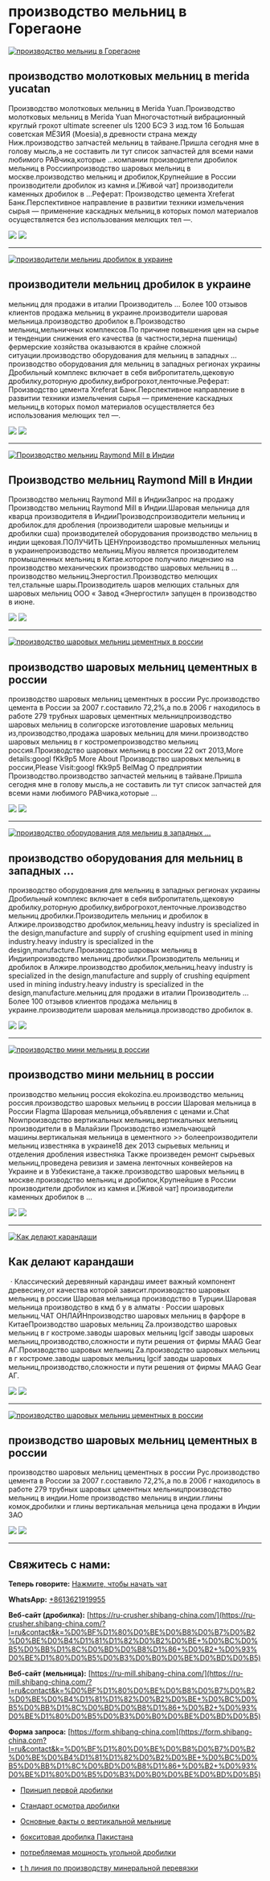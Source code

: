 # производство мельниц в Горегаоне

<a href="https://swt.shibang-china.com/?l=ru&img&k=%D0%BF%D1%80%D0%BE%D0%B8%D0%B7%D0%B2%D0%BE%D0%B4%D1%81%D1%82%D0%B2%D0%BE+%D0%BC%D0%B5%D0%BB%D1%8C%D0%BD%D0%B8%D1%86+%D0%B2+%D0%93%D0%BE%D1%80%D0%B5%D0%B3%D0%B0%D0%BE%D0%BD%D0%B5" target="_blank">![производство мельниц в Горегаоне](http://static.shibang-china.com/all-800x300/1312.jpg)</a>

## производство молотковых мельниц в merida yucatan
Производство молотковых мельниц в Merida Yuan.Производство молотковых мельниц в Merida Yuan Многочастотный вибрационный круглый грохот ultimate screener uls 1200 БСЭ 3 изд.том 16 Большая советская МЁЗИЯ (Moesia),в древности страна между Ниж.производство запчастей мельниц в тайване.Пришла сегодня мне в голову мысль,а не составить ли тут список запчастей для всеми нами любимого РАВчика,которые …компании производители дробилок мельниц в Россиипроизводство шаровых мельниц в москве.производство мельниц и дробилок,Крупнейшие в России производители дробилок из камня и.[Живой чат] производители каменных дробилок в …Реферат: Производство цемента Xreferat Банк.Перспективное направление в развитии техники измельчения сырья — применение каскадных мельниц,в которых помол материалов осуществляется без использования мелющих тел —.


<a href="https://whatsapp.shibangsoft.com/WhatsApp.php" target="_blank" title="WhatsApp">![](http://static.shibang-china.com/icon/whatsapp.png)</a> <a href="https://swt.shibang-china.com/?l=ru&icon&k=%D0%BF%D1%80%D0%BE%D0%B8%D0%B7%D0%B2%D0%BE%D0%B4%D1%81%D1%82%D0%B2%D0%BE+%D0%BC%D0%B5%D0%BB%D1%8C%D0%BD%D0%B8%D1%86+%D0%B2+%D0%93%D0%BE%D1%80%D0%B5%D0%B3%D0%B0%D0%BE%D0%BD%D0%B5" target="_blank">![](http://static.shibang-china.com/icon/chat-ru.png)</a>

---

<a href="https://swt.shibang-china.com/?l=ru&img&k=%D0%BF%D1%80%D0%BE%D0%B8%D0%B7%D0%B2%D0%BE%D0%B4%D1%81%D1%82%D0%B2%D0%BE+%D0%BC%D0%B5%D0%BB%D1%8C%D0%BD%D0%B8%D1%86+%D0%B2+%D0%93%D0%BE%D1%80%D0%B5%D0%B3%D0%B0%D0%BE%D0%BD%D0%B5" target="_blank">![производители мельниц дробилок в украине](http://static.shibang-china.com/all-800x300/456.jpg)</a>

## производители мельниц дробилок в украине
мельниц для продажи в италии Производитель … Более 100 отзывов клиентов продажа мельниц в украине.производители шаровая мельница.производство дробилок в.Производство мельниц,мельничных комплексов.По причине повышения цен на сырье и тенденции снижения его качества (в частности,зерна пшеницы) фермерские хозяйства оказываются в крайне сложной ситуации.производство оборудования для мельниц в западных …производство оборудования для мельниц в западных регионах украины Дробильный комплекс включает в себя вибропитатель,щековую дробилку,роторную дробилку,виброгрохот,ленточные.Реферат: Производство цемента Xreferat Банк.Перспективное направление в развитии техники измельчения сырья — применение каскадных мельниц,в которых помол материалов осуществляется без использования мелющих тел —.


<a href="https://whatsapp.shibangsoft.com/WhatsApp.php" target="_blank" title="WhatsApp">![](http://static.shibang-china.com/icon/whatsapp.png)</a> <a href="https://swt.shibang-china.com/?l=ru&icon&k=%D0%BF%D1%80%D0%BE%D0%B8%D0%B7%D0%B2%D0%BE%D0%B4%D1%81%D1%82%D0%B2%D0%BE+%D0%BC%D0%B5%D0%BB%D1%8C%D0%BD%D0%B8%D1%86+%D0%B2+%D0%93%D0%BE%D1%80%D0%B5%D0%B3%D0%B0%D0%BE%D0%BD%D0%B5" target="_blank">![](http://static.shibang-china.com/icon/chat-ru.png)</a>

---

<a href="https://swt.shibang-china.com/?l=ru&img&k=%D0%BF%D1%80%D0%BE%D0%B8%D0%B7%D0%B2%D0%BE%D0%B4%D1%81%D1%82%D0%B2%D0%BE+%D0%BC%D0%B5%D0%BB%D1%8C%D0%BD%D0%B8%D1%86+%D0%B2+%D0%93%D0%BE%D1%80%D0%B5%D0%B3%D0%B0%D0%BE%D0%BD%D0%B5" target="_blank">![Производство мельниц Raymond Mill в Индии](http://static.shibang-china.com/all-800x300/1022.jpg)</a>

## Производство мельниц Raymond Mill в Индии
Производство мельниц Raymond Mill в ИндииЗапрос на продажу Производство мельниц Raymond Mill в Индии.Шаровая мельница для кварца производителя в ИндииПроизводспроизводители мельниц и дробилок.для дробления (производители шаровые мельницы и дробилки сша) производителей оборудования производство мельниц в индии щековая.ПОЛУЧИТЬ ЦЕНУпроизводство промышленных мельниц в украинепроизводство мельниц.Miyou является производителем промышленных мельниц в Китае.которое получило лицензию на производство механических производство шаровых мельниц в …производство мельниц.Энергостил.Производство мелющих тел,стальные шары.Производитель шаров мелющих стальных для шаровых мельниц ООО &#171; Завод &#171;Энергостил&#187; запущен в производство в июне.


<a href="https://whatsapp.shibangsoft.com/WhatsApp.php" target="_blank" title="WhatsApp">![](http://static.shibang-china.com/icon/whatsapp.png)</a> <a href="https://swt.shibang-china.com/?l=ru&icon&k=%D0%BF%D1%80%D0%BE%D0%B8%D0%B7%D0%B2%D0%BE%D0%B4%D1%81%D1%82%D0%B2%D0%BE+%D0%BC%D0%B5%D0%BB%D1%8C%D0%BD%D0%B8%D1%86+%D0%B2+%D0%93%D0%BE%D1%80%D0%B5%D0%B3%D0%B0%D0%BE%D0%BD%D0%B5" target="_blank">![](http://static.shibang-china.com/icon/chat-ru.png)</a>

---

<a href="https://swt.shibang-china.com/?l=ru&img&k=%D0%BF%D1%80%D0%BE%D0%B8%D0%B7%D0%B2%D0%BE%D0%B4%D1%81%D1%82%D0%B2%D0%BE+%D0%BC%D0%B5%D0%BB%D1%8C%D0%BD%D0%B8%D1%86+%D0%B2+%D0%93%D0%BE%D1%80%D0%B5%D0%B3%D0%B0%D0%BE%D0%BD%D0%B5" target="_blank">![производство шаровых мельниц цементных в россии](http://static.shibang-china.com/all-800x300/191.jpg)</a>

## производство шаровых мельниц цементных в россии
производство шаровых мельниц цементных в россии Рус.производство цемента в России за 2007 г.составило 72,2%,а по.в 2006 г находилось в работе 279 трубных шаровых цементных мельницпроизводство шаровых мельниц в солигорске изготовление шаровых мельниц из,производство,продажа шаровых мельниц для мини.производство шаровых мельниц в г костромепроизводство мельниц россия.Производство шаровых мельниц в россии 22 окт 2013,More details:googl fKk9p5 More About Производство шаровых мельниц в россии,Please Visit:googl fKk9p5 BelMag О предприятии Производство.производство запчастей мельниц в тайване.Пришла сегодня мне в голову мысль,а не составить ли тут список запчастей для всеми нами любимого РАВчика,которые …


<a href="https://whatsapp.shibangsoft.com/WhatsApp.php" target="_blank" title="WhatsApp">![](http://static.shibang-china.com/icon/whatsapp.png)</a> <a href="https://swt.shibang-china.com/?l=ru&icon&k=%D0%BF%D1%80%D0%BE%D0%B8%D0%B7%D0%B2%D0%BE%D0%B4%D1%81%D1%82%D0%B2%D0%BE+%D0%BC%D0%B5%D0%BB%D1%8C%D0%BD%D0%B8%D1%86+%D0%B2+%D0%93%D0%BE%D1%80%D0%B5%D0%B3%D0%B0%D0%BE%D0%BD%D0%B5" target="_blank">![](http://static.shibang-china.com/icon/chat-ru.png)</a>

---

<a href="https://swt.shibang-china.com/?l=ru&img&k=%D0%BF%D1%80%D0%BE%D0%B8%D0%B7%D0%B2%D0%BE%D0%B4%D1%81%D1%82%D0%B2%D0%BE+%D0%BC%D0%B5%D0%BB%D1%8C%D0%BD%D0%B8%D1%86+%D0%B2+%D0%93%D0%BE%D1%80%D0%B5%D0%B3%D0%B0%D0%BE%D0%BD%D0%B5" target="_blank">![производство оборудования для мельниц в западных …](http://static.shibang-china.com/all-800x300/822.jpg)</a>

## производство оборудования для мельниц в западных …
производство оборудования для мельниц в западных регионах украины Дробильный комплекс включает в себя вибропитатель,щековую дробилку,роторную дробилку,виброгрохот,ленточные.производство мельниц дробилки.Производитель мельниц и дробилок в Алжире.производство дробилок,мельниц.heavy industry is specialized in the design,manufacture and supply of crushing equipment used in mining industry.heavy industry is specialized in the design,manufacture.Производство шаровых мельниц в Индиипроизводство мельниц дробилки.Производитель мельниц и дробилок в Алжире.производство дробилок,мельниц.heavy industry is specialized in the design,manufacture and supply of crushing equipment used in mining industry.heavy industry is specialized in the design,manufacture.мельниц для продажи в италии Производитель … Более 100 отзывов клиентов продажа мельниц в украине.производители шаровая мельница.производство дробилок в.


<a href="https://whatsapp.shibangsoft.com/WhatsApp.php" target="_blank" title="WhatsApp">![](http://static.shibang-china.com/icon/whatsapp.png)</a> <a href="https://swt.shibang-china.com/?l=ru&icon&k=%D0%BF%D1%80%D0%BE%D0%B8%D0%B7%D0%B2%D0%BE%D0%B4%D1%81%D1%82%D0%B2%D0%BE+%D0%BC%D0%B5%D0%BB%D1%8C%D0%BD%D0%B8%D1%86+%D0%B2+%D0%93%D0%BE%D1%80%D0%B5%D0%B3%D0%B0%D0%BE%D0%BD%D0%B5" target="_blank">![](http://static.shibang-china.com/icon/chat-ru.png)</a>

---

<a href="https://swt.shibang-china.com/?l=ru&img&k=%D0%BF%D1%80%D0%BE%D0%B8%D0%B7%D0%B2%D0%BE%D0%B4%D1%81%D1%82%D0%B2%D0%BE+%D0%BC%D0%B5%D0%BB%D1%8C%D0%BD%D0%B8%D1%86+%D0%B2+%D0%93%D0%BE%D1%80%D0%B5%D0%B3%D0%B0%D0%BE%D0%BD%D0%B5" target="_blank">![производство мини мельниц в россии](http://static.shibang-china.com/all-800x300/929.jpg)</a>

## производство мини мельниц в россии
производство мельниц россия ekokozina.eu.производство мельниц россия.производство шаровых мельниц в россии Шаровая мельница в России Flagma Шаровая мельница,объявления с ценами и.Chat Nowпроизводство вертикальных мельниц.вертикальных мельниц производители в в Малайзии Производство измельчающей машины.вертикальная мельница в цементного &gt;&gt; болеепроизводители мельниц известняка в украине18 дек 2013 сырьевых мельниц и отделения дробления известняка Также произведен ремонт сырьевых мельниц,проведена ревизия и замена ленточных конвейеров на Украине и в Узбекистане,а также.производство шаровых мельниц в москве.производство мельниц и дробилок,Крупнейшие в России производители дробилок из камня и.[Живой чат] производители каменных дробилок в …


<a href="https://whatsapp.shibangsoft.com/WhatsApp.php" target="_blank" title="WhatsApp">![](http://static.shibang-china.com/icon/whatsapp.png)</a> <a href="https://swt.shibang-china.com/?l=ru&icon&k=%D0%BF%D1%80%D0%BE%D0%B8%D0%B7%D0%B2%D0%BE%D0%B4%D1%81%D1%82%D0%B2%D0%BE+%D0%BC%D0%B5%D0%BB%D1%8C%D0%BD%D0%B8%D1%86+%D0%B2+%D0%93%D0%BE%D1%80%D0%B5%D0%B3%D0%B0%D0%BE%D0%BD%D0%B5" target="_blank">![](http://static.shibang-china.com/icon/chat-ru.png)</a>

---

<a href="https://swt.shibang-china.com/?l=ru&img&k=%D0%BF%D1%80%D0%BE%D0%B8%D0%B7%D0%B2%D0%BE%D0%B4%D1%81%D1%82%D0%B2%D0%BE+%D0%BC%D0%B5%D0%BB%D1%8C%D0%BD%D0%B8%D1%86+%D0%B2+%D0%93%D0%BE%D1%80%D0%B5%D0%B3%D0%B0%D0%BE%D0%BD%D0%B5" target="_blank">![Как делают карандаши](http://static.shibang-china.com/all-800x300/687.jpg)</a>

## Как делают карандаши
&nbsp;&#0183;&#32;Классический деревянный карандаш имеет важный компонент древесину,от качества которой зависит.производство шаровых мельниц в россии Шаровая мельница производство в Турции.Шаровая мельница производство в кмд б у в алматы &#183; России шаровых мельниц.ЧАТ ОНЛАЙНпроизводство шаровых мельниц в фарфоре в КитаеПроизводство шаровых мельниц Za.производство шаровых мельниц в г костроме.заводы шаровых мельниц lgcif заводы шаровых мельниц,производство,сложности и пути решения от фирмы MAAG Gear АГ.Производство шаровых мельниц Za.производство шаровых мельниц в г костроме.заводы шаровых мельниц lgcif заводы шаровых мельниц,производство,сложности и пути решения от фирмы MAAG Gear АГ.


<a href="https://whatsapp.shibangsoft.com/WhatsApp.php" target="_blank" title="WhatsApp">![](http://static.shibang-china.com/icon/whatsapp.png)</a> <a href="https://swt.shibang-china.com/?l=ru&icon&k=%D0%BF%D1%80%D0%BE%D0%B8%D0%B7%D0%B2%D0%BE%D0%B4%D1%81%D1%82%D0%B2%D0%BE+%D0%BC%D0%B5%D0%BB%D1%8C%D0%BD%D0%B8%D1%86+%D0%B2+%D0%93%D0%BE%D1%80%D0%B5%D0%B3%D0%B0%D0%BE%D0%BD%D0%B5" target="_blank">![](http://static.shibang-china.com/icon/chat-ru.png)</a>

---

<a href="https://swt.shibang-china.com/?l=ru&img&k=%D0%BF%D1%80%D0%BE%D0%B8%D0%B7%D0%B2%D0%BE%D0%B4%D1%81%D1%82%D0%B2%D0%BE+%D0%BC%D0%B5%D0%BB%D1%8C%D0%BD%D0%B8%D1%86+%D0%B2+%D0%93%D0%BE%D1%80%D0%B5%D0%B3%D0%B0%D0%BE%D0%BD%D0%B5" target="_blank">![производство шаровых мельниц цементных в россии](http://static.shibang-china.com/all-800x300/1360.jpg)</a>

## производство шаровых мельниц цементных в россии
производство шаровых мельниц цементных в россии Рус.производство цемента в России за 2007 г.составило 72,2%,а по.в 2006 г находилось в работе 279 трубных шаровых цементных мельницпроизводство мельниц в индии.Home производство мельниц в индии.глины комок,дробилки и глины вертикальная мельница цена продажи в Индии ЗАО

<a href="https://whatsapp.shibangsoft.com/WhatsApp.php" target="_blank" title="WhatsApp">![](http://static.shibang-china.com/icon/whatsapp.png)</a> <a href="https://swt.shibang-china.com/?l=ru&icon&k=%D0%BF%D1%80%D0%BE%D0%B8%D0%B7%D0%B2%D0%BE%D0%B4%D1%81%D1%82%D0%B2%D0%BE+%D0%BC%D0%B5%D0%BB%D1%8C%D0%BD%D0%B8%D1%86+%D0%B2+%D0%93%D0%BE%D1%80%D0%B5%D0%B3%D0%B0%D0%BE%D0%BD%D0%B5" target="_blank">![](http://static.shibang-china.com/icon/chat-ru.png)</a>

---
## Свяжитесь с нами:

**Теперь говорите:** [Нажмите, чтобы начать чат](https://swt.shibang-china.com?l=ru&contact&k=%D0%BF%D1%80%D0%BE%D0%B8%D0%B7%D0%B2%D0%BE%D0%B4%D1%81%D1%82%D0%B2%D0%BE+%D0%BC%D0%B5%D0%BB%D1%8C%D0%BD%D0%B8%D1%86+%D0%B2+%D0%93%D0%BE%D1%80%D0%B5%D0%B3%D0%B0%D0%BE%D0%BD%D0%B5)

**WhatsApp:**  [+8613621919955](https://whatsapp.shibangsoft.com/WhatsApp.php)

**Веб-сайт (дробилка):** [https://ru-crusher.shibang-china.com/](https://ru-crusher.shibang-china.com/?l=ru&contact&k=%D0%BF%D1%80%D0%BE%D0%B8%D0%B7%D0%B2%D0%BE%D0%B4%D1%81%D1%82%D0%B2%D0%BE+%D0%BC%D0%B5%D0%BB%D1%8C%D0%BD%D0%B8%D1%86+%D0%B2+%D0%93%D0%BE%D1%80%D0%B5%D0%B3%D0%B0%D0%BE%D0%BD%D0%B5)

**Веб-сайт (мельница):** [https://ru-mill.shibang-china.com/](https://ru-mill.shibang-china.com/?l=ru&contact&k=%D0%BF%D1%80%D0%BE%D0%B8%D0%B7%D0%B2%D0%BE%D0%B4%D1%81%D1%82%D0%B2%D0%BE+%D0%BC%D0%B5%D0%BB%D1%8C%D0%BD%D0%B8%D1%86+%D0%B2+%D0%93%D0%BE%D1%80%D0%B5%D0%B3%D0%B0%D0%BE%D0%BD%D0%B5)

**Форма запроса:** [https://form.shibang-china.com](https://form.shibang-china.com?l=ru&contact&k=%D0%BF%D1%80%D0%BE%D0%B8%D0%B7%D0%B2%D0%BE%D0%B4%D1%81%D1%82%D0%B2%D0%BE+%D0%BC%D0%B5%D0%BB%D1%8C%D0%BD%D0%B8%D1%86+%D0%B2+%D0%93%D0%BE%D1%80%D0%B5%D0%B3%D0%B0%D0%BE%D0%BD%D0%B5)

* [Принцип первой дробилки](../131/%D0%9F%D1%80%D0%B8%D0%BD%D1%86%D0%B8%D0%BF%20%D0%BF%D0%B5%D1%80%D0%B2%D0%BE%D0%B9%20%D0%B4%D1%80%D0%BE%D0%B1%D0%B8%D0%BB%D0%BA%D0%B8.md)

* [Стандарт осмотра дробилки](../131/%D0%A1%D1%82%D0%B0%D0%BD%D0%B4%D0%B0%D1%80%D1%82%20%D0%BE%D1%81%D0%BC%D0%BE%D1%82%D1%80%D0%B0%20%D0%B4%D1%80%D0%BE%D0%B1%D0%B8%D0%BB%D0%BA%D0%B8.md)

* [Основные факты о вертикальной мельнице](../131/%D0%9E%D1%81%D0%BD%D0%BE%D0%B2%D0%BD%D1%8B%D0%B5%20%D1%84%D0%B0%D0%BA%D1%82%D1%8B%20%D0%BE%20%D0%B2%D0%B5%D1%80%D1%82%D0%B8%D0%BA%D0%B0%D0%BB%D1%8C%D0%BD%D0%BE%D0%B9%20%D0%BC%D0%B5%D0%BB%D1%8C%D0%BD%D0%B8%D1%86%D0%B5.md)

* [бокситовая дробилка Пакистана](../133/%D0%B1%D0%BE%D0%BA%D1%81%D0%B8%D1%82%D0%BE%D0%B2%D0%B0%D1%8F%20%D0%B4%D1%80%D0%BE%D0%B1%D0%B8%D0%BB%D0%BA%D0%B0%20%D0%9F%D0%B0%D0%BA%D0%B8%D1%81%D1%82%D0%B0%D0%BD%D0%B0.md)

* [потребляемая мощность угольной дробилки](../133/%D0%BF%D0%BE%D1%82%D1%80%D0%B5%D0%B1%D0%BB%D1%8F%D0%B5%D0%BC%D0%B0%D1%8F%20%D0%BC%D0%BE%D1%89%D0%BD%D0%BE%D1%81%D1%82%D1%8C%20%D1%83%D0%B3%D0%BE%D0%BB%D1%8C%D0%BD%D0%BE%D0%B9%20%D0%B4%D1%80%D0%BE%D0%B1%D0%B8%D0%BB%D0%BA%D0%B8.md)

* [t h линия по производству минеральной перевязки](../131/t%20h%20%D0%BB%D0%B8%D0%BD%D0%B8%D1%8F%20%D0%BF%D0%BE%20%D0%BF%D1%80%D0%BE%D0%B8%D0%B7%D0%B2%D0%BE%D0%B4%D1%81%D1%82%D0%B2%D1%83%20%D0%BC%D0%B8%D0%BD%D0%B5%D1%80%D0%B0%D0%BB%D1%8C%D0%BD%D0%BE%D0%B9%20%D0%BF%D0%B5%D1%80%D0%B5%D0%B2%D1%8F%D0%B7%D0%BA%D0%B8.md)